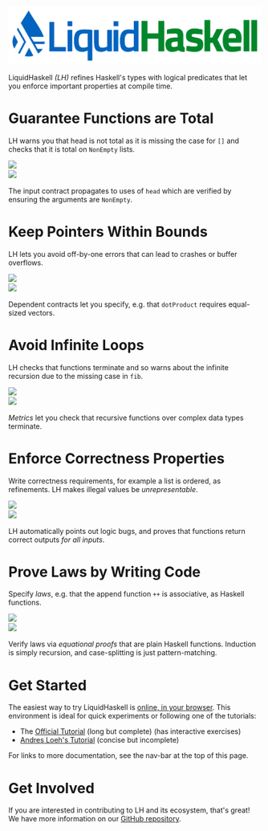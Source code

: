 
![LiquidHaskell Logo](img/logo.png)

LiquidHaskell _(LH)_ refines Haskell's types with logical predicates that let you enforce important properties at compile time.

# Guarantee Functions are Total

<div class="example-row">
<p>
LH warns you that head is not total as it is missing the case for <code>[]</code> and checks that it is total on <code>NonEmpty</code> lists.
</p>
<img src="https://ucsd-progsys.github.io/liquidhaskell-blog/static/img/splash-head.gif">
</div>

<div class="example-row">
<img src="https://ucsd-progsys.github.io/liquidhaskell-blog/static/img/splash-unstutter.gif">
<p>
The input contract propagates to uses of <code>head</code> which are verified by ensuring the arguments are <code>NonEmpty</code>. 
</p>
</div>

# Keep Pointers Within Bounds

<div class="example-row">
<p>
LH lets you avoid off-by-one errors that can lead to crashes or buffer overflows. 
</p>
<img src="https://ucsd-progsys.github.io/liquidhaskell-blog/static/img/splash-vectorsum.gif">
</div>

<div class="example-row">
<img src="https://ucsd-progsys.github.io/liquidhaskell-blog/static/img/splash-dotproduct.gif">
<p>
Dependent contracts let you specify, e.g. that <code>dotProduct</code> requires equal-sized vectors.
</p>
</div>

# Avoid Infinite Loops

<div class="example-row">
<p>
LH checks that functions terminate and so warns about the infinite recursion due to the missing case in <code>fib</code>.
</p>
<img src="https://ucsd-progsys.github.io/liquidhaskell-blog/static/img/splash-fib.gif">
</div>

<div class="example-row">
<img src="https://ucsd-progsys.github.io/liquidhaskell-blog/static/img/splash-merge.gif">
<p>
<em>Metrics</em> let you check that recursive functions over complex data types terminate. 
</p>
</div>

# Enforce Correctness Properties

<div class="example-row">
<p>
Write correctness requirements, for example a list is ordered, as refinements. LH makes illegal values be <em>unrepresentable</em>.
</p>
<img src="https://ucsd-progsys.github.io/liquidhaskell-blog/static/img/splash-ups.gif">
</div>

<div class="example-row">
<img src="https://ucsd-progsys.github.io/liquidhaskell-blog/static/img/splash-insertsort.gif">
<p>
LH automatically points out logic bugs, and proves that functions return correct outputs <em>for all inputs</em>. 
</p>
</div>

# Prove Laws by Writing Code

<div class="example-row">
<p>
Specify <em>laws</em>, e.g. that the append function <code>++</code> is associative, as Haskell functions. 
</p>
<img src="https://ucsd-progsys.github.io/liquidhaskell-blog/static/img/splash-assocthm.gif">
</div>

<div class="example-row">
<img src="https://ucsd-progsys.github.io/liquidhaskell-blog/static/img/splash-assocpf.gif">
<p>
Verify laws via <em>equational proofs</em> that are plain Haskell functions. Induction is simply recursion, and case-splitting is just pattern-matching. 
</p>
</div>

# Get Started

The easiest way to try LiquidHaskell is [online, in your browser](http://goto.ucsd.edu:8090/index.html). This environment is ideal for quick experiments or following one of the tutorials:

* The [Official Tutorial](https://ucsd-progsys.github.io/intro-refinement-types/120/) (long but complete) (has interactive exercises)
* [Andres Loeh's Tutorial](https://liquid.kosmikus.org) (concise but incomplete)

For links to more documentation, see the nav-bar at the top of this page.

# Get Involved

If you are interested in contributing to LH and its ecosystem, that's great!
We have more information on our [GitHub repository](https://github.com/ucsd-progsys/liquidhaskell).

